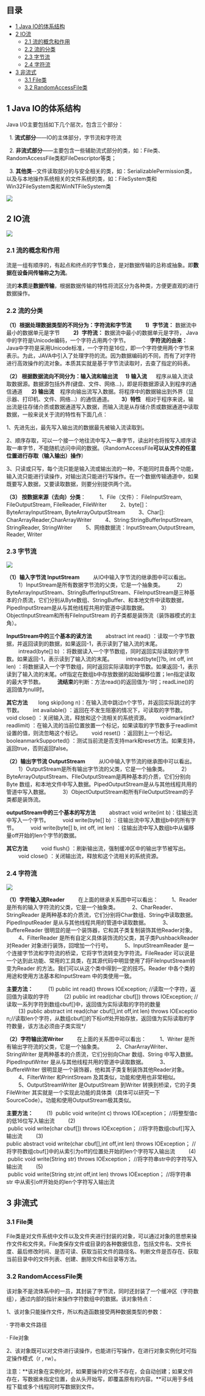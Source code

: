 ## 目录

- [1 Java IO的体系结构](#1%20Java%20IO%E7%9A%84%E4%BD%93%E7%B3%BB%E7%BB%93%E6%9E%84)
- [2 IO流](#2%20IO%E6%B5%81)
	- [2.1 流的概念和作用](#2.1%20%E6%B5%81%E7%9A%84%E6%A6%82%E5%BF%B5%E5%92%8C%E4%BD%9C%E7%94%A8)
	- [2.2 流的分类](#2.2%20%E6%B5%81%E7%9A%84%E5%88%86%E7%B1%BB)
	- [2.3 字节流](#2.3%20%E5%AD%97%E8%8A%82%E6%B5%81)
	- [2.4 字符流](#2.4%20%E5%AD%97%E7%AC%A6%E6%B5%81)
- [3 非流式](#3%20%E9%9D%9E%E6%B5%81%E5%BC%8F)
	- [3.1 File类](#3.1%20File%E7%B1%BB)
	- [3.2 RandomAccessFile类](#3.2%20RandomAccessFile%E7%B1%BB)

## 1 Java IO的体系结构

Java I/O主要包括如下几个层次，包含三个部分：

  1. **流式部分**――IO的主体部分，字节流和字符流

  2. **非流式部分**――主要包含一些辅助流式部分的类，如：File类、RandomAccessFile类和FileDescriptor等类；

  3. **其他类**--文件读取部分的与安全相关的类，如：SerializablePermission类，以及与本地操作系统相关的文件系统的类，如：FileSystem类和Win32FileSystem类和WinNTFileSystem类

![](https://image-for.oss-cn-guangzhou.aliyuncs.com/for-obsidian/Java_Study/2_%E5%AD%A6%E4%B9%A0%E7%AC%94%E8%AE%B0/1_Java%E8%AF%AD%E8%A8%80%E6%A0%B8%E5%BF%83/1_Java%E5%9F%BA%E7%A1%80/1_Java%E5%A4%8D%E4%B9%A0%E7%AC%94%E8%AE%B0/image-20240228003634305.png)

## 2 IO流

![](https://image-for.oss-cn-guangzhou.aliyuncs.com/for-obsidian/Java_Study/2_%E5%AD%A6%E4%B9%A0%E7%AC%94%E8%AE%B0/1_Java%E8%AF%AD%E8%A8%80%E6%A0%B8%E5%BF%83/1_Java%E5%9F%BA%E7%A1%80/1_Java%E5%A4%8D%E4%B9%A0%E7%AC%94%E8%AE%B0/image-20240228003641107.png)

### 2.1 流的概念和作用

流是一组有顺序的，有起点和终点的字节集合，是对数据传输的总称或抽象。即**数据在设备间传输称之为流**。

流的**本质**是**数据传输**，根据数据传输的特性将流区分为各种类，方便更直观的进行数据操作。
### 2.2 流的分类

**（1）根据处理数据类型的不同分为：字符流和字节流**
        **1)**  **字节流：** 数据流中最小的数据单元是字节
        **2)**  **字符流：** 数据流中最小的数据单元是字符， Java中的字符是Unicode编码，一个字符占用两个字节。
             **字符流的由来：** Java中字符是采用Unicode标准，一个字符是16位，即一个字符使用两个字节来表示。为此，JAVA中引入了处理字符的流。因为数据编码的不同，而有了对字符进行高效操作的流对象。本质其实就是基于字节流读取时，去查了指定的码表。

**（2） 根据数据流向不同分为：输入流和输出流**
    **1) 输入流**
	     程序从输入流读取数据源。数据源包括外界(键盘、文件、网络…)，即是将数据源读入到程序的通信通道
     **2) 输出流**
	   程序向输出流写入数据。将程序中的数据输出到外界（显示器、打印机、文件、网络…）的通信通道。
     **3）特性**
	  相对于程序来说，输出流是往存储介质或数据通道写入数据，而输入流是从存储介质或数据通道中读取数据，一般来说关于流的特性有下面几点：

1、先进先出，最先写入输出流的数据最先被输入流读取到。

2、顺序存取，可以一个接一个地往流中写入一串字节，读出时也将按写入顺序读取一串字节，不能随机访问中间的数据。（RandomAccessFile**可以从文件的任意位置进行存取（输入输出）操作**）

3、只读或只写，每个流只能是输入流或输出流的一种，不能同时具备两个功能，输入流只能进行读操作，对输出流只能进行写操作。在一个数据传输通道中，如果既要写入数据，又要读取数据，则要分别提供两个流。

**（3） 按数据来源（去向）分类**：
        1、File（文件）： FileInputStream, FileOutputStream, FileReader, FileWriter
        2、byte[]：ByteArrayInputStream, ByteArrayOutputStream
        3、Char[]: CharArrayReader,CharArrayWriter
        4、String:StringBufferInputStream, StringReader, StringWriter
        5、网络数据流：InputStream,OutputStream, Reader, Writer
### 2.3 字节流

![](https://image-for.oss-cn-guangzhou.aliyuncs.com/for-obsidian/Java_Study/2_%E5%AD%A6%E4%B9%A0%E7%AC%94%E8%AE%B0/1_Java%E8%AF%AD%E8%A8%80%E6%A0%B8%E5%BF%83/1_Java%E5%9F%BA%E7%A1%80/1_Java%E5%A4%8D%E4%B9%A0%E7%AC%94%E8%AE%B0/image-20240228003856307.png)

**（1）输入字节流 InputStream**
        从IO中输入字节流的继承图中可以看出。
        1）InputStream是所有数据字节流的父类，它是一个抽象类。
        2）ByteArrayInputStream、StringBufferInputStream、FileInputStream是三种基本的介质流，它们分别从Byte数组、StringBuffer、和本地文件中读取数据，PipedInputStream是从与其他线程共用的管道中读取数据。
        3）ObjectInputStream和所有FileInputStream 的子类都是装饰流（装饰器模式的主角）。

**InputStream中的三个基本的读方法**
        abstract int read() ：读取一个字节数据，并返回读到的数据，如果返回-1，表示读到了输入流的末尾。
        intread(byte[] b) ：将数据读入一个字节数组，同时返回实际读取的字节数。如果返回-1，表示读到了输入流的末尾。
        intread(byte[]?b, int off, int len) ：将数据读入一个字节数组，同时返回实际读取的字节数。如果返回-1，表示读到了输入流的末尾。off指定在数组b中存放数据的起始偏移位置；len指定读取的最大字节数。
        **流结束**的判断：方法read()的返回值为-1时；readLine()的返回值为null时。

**其它方法**
      long skip(long n)：在输入流中跳过n个字节，并返回实际跳过的字节数。
      int available() ：返回在不发生阻塞的情况下，可读取的字节数。
      void close() ：关闭输入流，释放和这个流相关的系统资源。
      voidmark(int?readlimit) ：在输入流的当前位置放置一个标记，如果读取的字节数多于readlimit设置的值，则流忽略这个标记。
      void reset() ：返回到上一个标记。
      booleanmarkSupported() ：测试当前流是否支持mark和reset方法。如果支持，返回true，否则返回false。

**（2）输出字节流 OutputStream**
        从IO中输入字节流的继承图中可以看出。
        1）OutputStream是所有输出字节流的父类，它是一个抽象类。
        2）ByteArrayOutputStream、FIleOutputStream是两种基本的介质，它们分别向Byte 数组，和本地文件中写入数据。PipedOutputStream是从与其他线程共用的管道中写入数据。
        3）ObjectOutputStream和所有FileOutputStream的子类都是装饰流。

**outputStream中的三个基本的写方法**
        abstract void write(int b)：往输出流中写入一个字节。
        void write(byte[] b) ：往输出流中写入数组b中的所有字节。
        void write(byte[] b, int off, int len) ：往输出流中写入数组b中从偏移量off开始的len个字节的数据。

**其它方法**
        void flush() ：刷新输出流，强制缓冲区中的输出字节被写出。
        void close() ：关闭输出流，释放和这个流相关的系统资源。
### 2.4 字符流

![](https://image-for.oss-cn-guangzhou.aliyuncs.com/for-obsidian/Java_Study/2_%E5%AD%A6%E4%B9%A0%E7%AC%94%E8%AE%B0/1_Java%E8%AF%AD%E8%A8%80%E6%A0%B8%E5%BF%83/1_Java%E5%9F%BA%E7%A1%80/1_Java%E5%A4%8D%E4%B9%A0%E7%AC%94%E8%AE%B0/image-20240228004106854.png)

**（1）字符输入流Reader**
        在上面的继承关系图中可以看出：
        1、Reader是所有的输入字符流的父类，它是一个抽象类。
        2、CharReader、StringReader 是两种基本的介质流，它们分别将Char数组、String中读取数据。PipedInputReader 是从与其他线程共用的管道中读取数据。
        3、BuffereReader 很明显的是一个装饰器，它和其子类复制装饰其他Reader对象。
        4、FilterReader 是所有自定义具体装饰流的父类，其子类PushbackReader 对Reader 对象进行装饰，回增加一个行号。
        5、InputStreamReader 是一个连接字节流和字符流的桥梁，它将字节流转变为字符流。FileReader 可以说是一个达到此功能、常用的工具类，在其源代码中明显使用了将FileInputStream转变为Reader 的方法。我们可以从这个类中得到一定的技巧。Reader 中各个类的用途和使用方法基本和InputStream 中的类使用一致。

**主要方法：**
         (1) public int read() throws IOException; //读取一个字符，返回值为读取的字符 
        (2) public int read(char cbuf[]) throws IOException; //读取一系列字符到数组cbuf[]中，返回值为实际读取的字符的数量
        (3) public abstract int read(char cbuf[],int off,int len) throws IOException;//读取len个字符，从数组cbuf[]的下标off处开始存放，返回值为实际读取的字符数量，该方法必须由子类实现*/

**（2）字符输出流Writer**
        在上面的关系图中可以看出：
        1、Writer 是所有输出字符流的父类，它是一个抽象类。
        2、CharArrayWriter、StringWriter 是两种基本的介质流，它们分别向Char 数组、String 中写入数据。PipedInputWriter 是从与其他线程共用的管道中读取数据。
        3、BuffereWriter 很明显是一个装饰器，他和其子类复制装饰其他Reader对象。
        4、FilterWriter 和PrintStream 及其类似，功能和使用也非常相似。
        5、OutputStreamWriter 是OutputStream 到Writer 转换到桥梁，它的子类FileWriter 其实就是一个实现此功能的具体类（具体可以研究一下SourceCode）。功能和使用OutputStream极其类似。

**主要方法：**
        (1)  public void write(int c) throws IOException； //将整型值c的低16位写入输出流
        (2)  public void write(char cbuf[]) throws IOException； //将字符数组cbuf[]写入输出流
        (3)  public abstract void write(char cbuf[],int off,int len) throws IOException； //将字符数组cbuf[]中的从索引为off的位置处开始的len个字符写入输出流
        (4)  public void write(String str) throws IOException； //将字符串str中的字符写入输出流
        (5)  public void write(String str,int off,int len) throws IOException； //将字符串str 中从索引off开始处的len个字符写入输出流

## 3 非流式

### 3.1 File类

File类是对文件系统中文件以及文件夹进行封装的对象，可以通过对象的思想来操作文件和文件夹。File类保存文件或目录的各种数据信息，包括文件名、文件长度、最后修改时间、是否可读、获取当前文件的路径名、判断文件是否存在、获取当前目录中的文件列表、创建、删除文件和目录等方法。

### 3.2 RandomAccessFile类

该对象不是流体系中的一员，其封装了字节流，同时还封装了一个缓冲区（字符数组），通过内部的指针来操作字符数组中的数据。该对象特点：

1、该对象只能操作文件，所以构造函数接受两种数据类型的参数：

· 字符串文件路径

· File对象

2、该对象既可以对文件进行读操作，也能进行写操作，在进行对象实例化时可指定操作模式（r , rw）。

注意：**该对象在实例化时，如果要操作的文件不存在，会自动创建；如果文件存在，写数据未指定位置，会从头开始写，即覆盖原有的内容。**可以用于多线程下载或多个线程同时写数据到文件。

